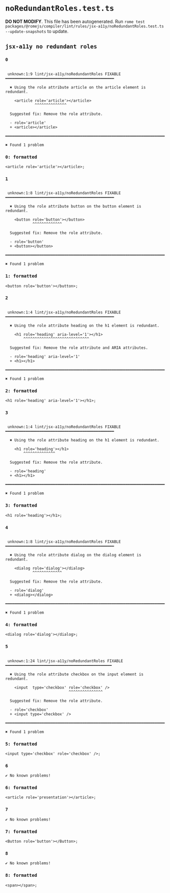 # `noRedundantRoles.test.ts`

**DO NOT MODIFY**. This file has been autogenerated. Run `rome test packages/@romejs/compiler/lint/rules/jsx-a11y/noRedundantRoles.test.ts --update-snapshots` to update.

## `jsx-a11y no redundant roles`

### `0`

```

 unknown:1:9 lint/jsx-a11y/noRedundantRoles FIXABLE ━━━━━━━━━━━━━━━━━━━━━━━━━━━━━━━━━━━━━━━━━━━━━━━━

  ✖ Using the role attribute article on the article element is redundant.

    <article role='article'></article>
             ^^^^^^^^^^^^^^

  Suggested fix: Remove the role attribute.

  - role='article'
  + <article></article>

━━━━━━━━━━━━━━━━━━━━━━━━━━━━━━━━━━━━━━━━━━━━━━━━━━━━━━━━━━━━━━━━━━━━━━━━━━━━━━━━━━━━━━━━━━━━━━━━━━━━

✖ Found 1 problem

```

### `0: formatted`

```
<article role='article'></article>;

```

### `1`

```

 unknown:1:8 lint/jsx-a11y/noRedundantRoles FIXABLE ━━━━━━━━━━━━━━━━━━━━━━━━━━━━━━━━━━━━━━━━━━━━━━━━

  ✖ Using the role attribute button on the button element is redundant.

    <button role='button'></button>
            ^^^^^^^^^^^^^

  Suggested fix: Remove the role attribute.

  - role='button'
  + <button></button>

━━━━━━━━━━━━━━━━━━━━━━━━━━━━━━━━━━━━━━━━━━━━━━━━━━━━━━━━━━━━━━━━━━━━━━━━━━━━━━━━━━━━━━━━━━━━━━━━━━━━

✖ Found 1 problem

```

### `1: formatted`

```
<button role='button'></button>;

```

### `2`

```

 unknown:1:4 lint/jsx-a11y/noRedundantRoles FIXABLE ━━━━━━━━━━━━━━━━━━━━━━━━━━━━━━━━━━━━━━━━━━━━━━━━

  ✖ Using the role attribute heading on the h1 element is redundant.

    <h1 role='heading' aria-level='1'></h1>
        ^^^^^^^^^^^^^^^^^^^^^^^^^^^^^

  Suggested fix: Remove the role attribute and ARIA attributes.

  - role='heading' aria-level='1'
  + <h1></h1>

━━━━━━━━━━━━━━━━━━━━━━━━━━━━━━━━━━━━━━━━━━━━━━━━━━━━━━━━━━━━━━━━━━━━━━━━━━━━━━━━━━━━━━━━━━━━━━━━━━━━

✖ Found 1 problem

```

### `2: formatted`

```
<h1 role='heading' aria-level='1'></h1>;

```

### `3`

```

 unknown:1:4 lint/jsx-a11y/noRedundantRoles FIXABLE ━━━━━━━━━━━━━━━━━━━━━━━━━━━━━━━━━━━━━━━━━━━━━━━━

  ✖ Using the role attribute heading on the h1 element is redundant.

    <h1 role='heading'></h1>
        ^^^^^^^^^^^^^^

  Suggested fix: Remove the role attribute.

  - role='heading'
  + <h1></h1>

━━━━━━━━━━━━━━━━━━━━━━━━━━━━━━━━━━━━━━━━━━━━━━━━━━━━━━━━━━━━━━━━━━━━━━━━━━━━━━━━━━━━━━━━━━━━━━━━━━━━

✖ Found 1 problem

```

### `3: formatted`

```
<h1 role='heading'></h1>;

```

### `4`

```

 unknown:1:8 lint/jsx-a11y/noRedundantRoles FIXABLE ━━━━━━━━━━━━━━━━━━━━━━━━━━━━━━━━━━━━━━━━━━━━━━━━

  ✖ Using the role attribute dialog on the dialog element is redundant.

    <dialog role='dialog'></dialog>
            ^^^^^^^^^^^^^

  Suggested fix: Remove the role attribute.

  - role='dialog'
  + <dialog></dialog>

━━━━━━━━━━━━━━━━━━━━━━━━━━━━━━━━━━━━━━━━━━━━━━━━━━━━━━━━━━━━━━━━━━━━━━━━━━━━━━━━━━━━━━━━━━━━━━━━━━━━

✖ Found 1 problem

```

### `4: formatted`

```
<dialog role='dialog'></dialog>;

```

### `5`

```

 unknown:1:24 lint/jsx-a11y/noRedundantRoles FIXABLE ━━━━━━━━━━━━━━━━━━━━━━━━━━━━━━━━━━━━━━━━━━━━━━━

  ✖ Using the role attribute checkbox on the input element is redundant.

    <input  type='checkbox' role='checkbox' />
                            ^^^^^^^^^^^^^^^

  Suggested fix: Remove the role attribute.

  - role='checkbox'
  + <input type='checkbox' />

━━━━━━━━━━━━━━━━━━━━━━━━━━━━━━━━━━━━━━━━━━━━━━━━━━━━━━━━━━━━━━━━━━━━━━━━━━━━━━━━━━━━━━━━━━━━━━━━━━━━

✖ Found 1 problem

```

### `5: formatted`

```
<input type='checkbox' role='checkbox' />;

```

### `6`

```
✔ No known problems!

```

### `6: formatted`

```
<article role='presentation'></article>;

```

### `7`

```
✔ No known problems!

```

### `7: formatted`

```
<Button role='button'></Button>;

```

### `8`

```
✔ No known problems!

```

### `8: formatted`

```
<span></span>;

```
